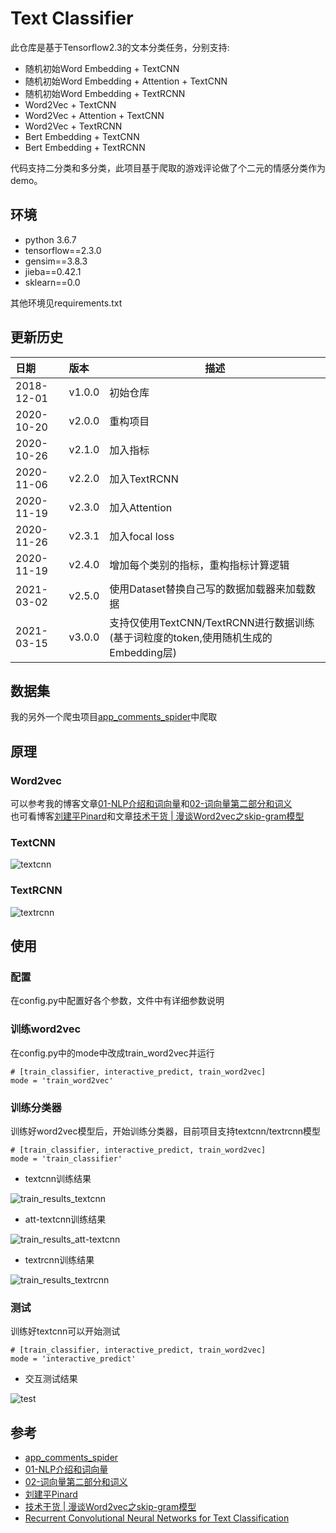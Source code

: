 # Text Classifier
此仓库是基于Tensorflow2.3的文本分类任务，分别支持:  

* 随机初始Word Embedding + TextCNN  
* 随机初始Word Embedding + Attention + TextCNN  
* 随机初始Word Embedding + TextRCNN  
* Word2Vec + TextCNN  
* Word2Vec + Attention + TextCNN  
* Word2Vec + TextRCNN  
* Bert Embedding + TextCNN  
* Bert Embedding + TextRCNN  

代码支持二分类和多分类，此项目基于爬取的游戏评论做了个二元的情感分类作为demo。  

## 环境
* python 3.6.7
* tensorflow==2.3.0
* gensim==3.8.3
* jieba==0.42.1
* sklearn==0.0  

其他环境见requirements.txt

## 更新历史
日期|版本|描述
:---|:---|---
2018-12-01|v1.0.0|初始仓库
2020-10-20|v2.0.0|重构项目
2020-10-26|v2.1.0|加入指标
2020-11-06|v2.2.0|加入TextRCNN
2020-11-19|v2.3.0|加入Attention
2020-11-26|v2.3.1|加入focal loss
2020-11-19|v2.4.0|增加每个类别的指标，重构指标计算逻辑
2021-03-02|v2.5.0|使用Dataset替换自己写的数据加载器来加载数据
2021-03-15|v3.0.0|支持仅使用TextCNN/TextRCNN进行数据训练(基于词粒度的token,使用随机生成的Embedding层)

## 数据集
我的另外一个爬虫项目[app_comments_spider](https://github.com/StanleyLsx/app_comments_spider)中爬取

## 原理
### Word2vec
可以参考我的博客文章[01-NLP介绍和词向量](https://lishouxian.cn/2020/04/06/NLP%E4%BB%8B%E7%BB%8D%E5%92%8C%E8%AF%8D%E5%90%91%E9%87%8F/#WordNet)和[02-词向量第二部分和词义](https://lishouxian.cn/2020/04/13/%E8%AF%8D%E5%90%91%E9%87%8F%E7%AC%AC%E4%BA%8C%E9%83%A8%E5%88%86%E5%92%8C%E8%AF%8D%E4%B9%89/)    
也可看博客[刘建平Pinard](https://www.cnblogs.com/pinard/p/7160330.html)和文章[技术干货 | 漫谈Word2vec之skip-gram模型](https://mp.weixin.qq.com/s/reT4lAjwo4fHV4ctR9zbxQ?)

### TextCNN
![textcnn](https://img-blog.csdnimg.cn/20201021000109653.png)

### TextRCNN
![textrcnn](https://img-blog.csdnimg.cn/20201107140825534.png)


## 使用
### 配置
在config.py中配置好各个参数，文件中有详细参数说明

### 训练word2vec
在config.py中的mode中改成train_word2vec并运行
```
# [train_classifier, interactive_predict, train_word2vec]
mode = 'train_word2vec'
```

### 训练分类器
训练好word2vec模型后，开始训练分类器，目前项目支持textcnn/textrcnn模型
```
# [train_classifier, interactive_predict, train_word2vec]
mode = 'train_classifier'
```
* textcnn训练结果  

![train_results_textcnn](https://img-blog.csdnimg.cn/2020110713592572.png)

* att-textcnn训练结果  

![train_results_att-textcnn](https://img-blog.csdnimg.cn/20201119115846656.png)

* textrcnn训练结果  

![train_results_textrcnn](https://img-blog.csdnimg.cn/20201107140248442.png)

### 测试
训练好textcnn可以开始测试
```
# [train_classifier, interactive_predict, train_word2vec]
mode = 'interactive_predict'
```
* 交互测试结果  

![test](https://img-blog.csdnimg.cn/20201021000109568.png)

## 参考
* [app_comments_spider](https://github.com/StanleyLsx/app_comments_spider)
* [01-NLP介绍和词向量](https://lishouxian.cn/2020/04/06/NLP%E4%BB%8B%E7%BB%8D%E5%92%8C%E8%AF%8D%E5%90%91%E9%87%8F/#WordNet)
* [02-词向量第二部分和词义](https://lishouxian.cn/2020/04/13/%E8%AF%8D%E5%90%91%E9%87%8F%E7%AC%AC%E4%BA%8C%E9%83%A8%E5%88%86%E5%92%8C%E8%AF%8D%E4%B9%89/) 
* [刘建平Pinard](https://www.cnblogs.com/pinard/p/7160330.html)
* [技术干货 | 漫谈Word2vec之skip-gram模型](https://mp.weixin.qq.com/s/reT4lAjwo4fHV4ctR9zbxQ?)
* [Recurrent Convolutional Neural Networks for Text Classification](http://zhengyima.com/my/pdfs/Textrcnn.pdf)

